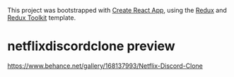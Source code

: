 This project was bootstrapped with [Create React App](https://github.com/facebook/create-react-app), using the [Redux](https://redux.js.org/) and [Redux Toolkit](https://redux-toolkit.js.org/) template.

# netflixdiscordclone preview

https://www.behance.net/gallery/168137993/Netflix-Discord-Clone
